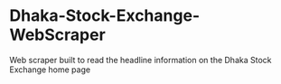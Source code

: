 # Dhaka-Stock-Exchange-WebScraper
Web scraper built to read the headline information on the Dhaka Stock Exchange home page
